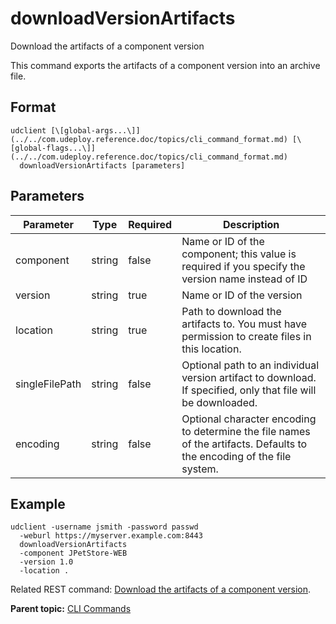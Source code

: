 # downloadVersionArtifacts

Download the artifacts of a component version

This command exports the artifacts of a component version into an archive file.

## Format

```
udclient [\[global-args...\]](../../com.udeploy.reference.doc/topics/cli_command_format.md) [\[global-flags...\]](../../com.udeploy.reference.doc/topics/cli_command_format.md)
  downloadVersionArtifacts [parameters]
```

## Parameters

|Parameter|Type|Required|Description|
|---------|----|--------|-----------|
|component|string|false|Name or ID of the component; this value is required if you specify the version name instead of ID|
|version|string|true|Name or ID of the version|
|location|string|true|Path to download the artifacts to. You must have permission to create files in this location.|
|singleFilePath|string|false|Optional path to an individual version artifact to download. If specified, only that file will be downloaded.|
|encoding|string|false|Optional character encoding to determine the file names of the artifacts. Defaults to the encoding of the file system.|

## Example

```
udclient -username jsmith -password passwd 
  -weburl https://myserver.example.com:8443
  downloadVersionArtifacts
  -component JPetStore-WEB
  -version 1.0
  -location .
```

Related REST command: [Download the artifacts of a component version](rest_cli_version_downloadartifacts_get.md).

**Parent topic:** [CLI Commands](../../com.udeploy.reference.doc/topics/cli_commands.md)

